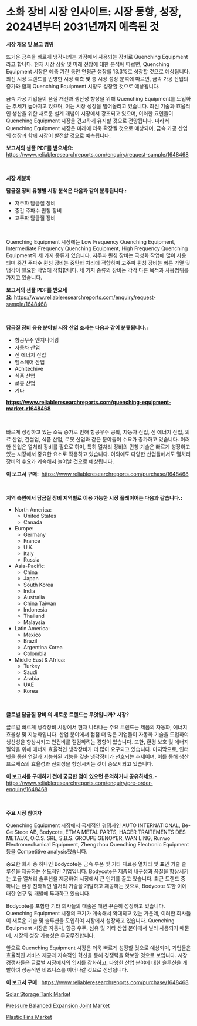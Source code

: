 <p><h1>소화 장비 시장 인사이트: 시장 동향, 성장, 2024년부터 2031년까지 예측된 것</h1></p><p><strong>시장 개요 및 보고 범위</strong></p>
<p><p>뜨거운 금속을 빠르게 냉각시키는 과정에서 사용되는 장비로 Quenching Equipment라고 합니다. 현재 시장 상황 및 미래 전망에 대한 분석에 따르면, Quenching Equipment 시장은 예측 기간 동안 연평균 성장률 13.3%로 성장할 것으로 예상됩니다. 최신 시장 트렌드를 반영한 시장 예측 및 총 시장 성장 분석에 따르면, 금속 가공 산업의 증가와 함께 Quenching Equipment 시장도 성장할 것으로 예상됩니다.</p><p>금속 가공 기업들이 품질 개선과 생산성 향상을 위해 Quenching Equipment를 도입하는 추세가 높아지고 있으며, 이는 시장 성장을 밀어올리고 있습니다. 최신 기술과 효율적인 생산을 위한 새로운 설계 개념이 시장에서 강조되고 있으며, 이러한 요인들이 Quenching Equipment 시장을 견고하게 유지할 것으로 전망됩니다. 따라서 Quenching Equipment 시장은 미래에 더욱 확장될 것으로 예상되며, 금속 가공 산업의 성장과 함께 시장이 발전할 것으로 예측됩니다.</p></p>
<p><strong>보고서의 샘플 PDF를 받으세요:</strong> <a href="https://www.reliableresearchreports.com/enquiry/request-sample/1648468">https://www.reliableresearchreports.com/enquiry/request-sample/1648468</a></p>
<p>&nbsp;</p>
<p><strong>시장 세분화</strong></p>
<p><strong>담금질 장비 유형별 시장 분석은 다음과 같이 분류됩니다.:</strong></p>
<p><ul><li>저주파 담금질 장비</li><li>중간 주파수 퀀칭 장비</li><li>고주파 담금질 장비</li></ul></p>
<p>&nbsp;</p>
<p><p>Quenching Equipment 시장에는 Low Frequency Quenching Equipment, Intermediate Frequency Quenching Equipment, High Frequency Quenching Equipment의 세 가지 종류가 있습니다. 저주파 퀸칭 장비는 극성화 작업에 많이 사용되며 중간 주파수 퀸칭 장비는 중탄화 처리에 적합하며 고주파 퀸칭 장비는 빠른 가열 및 냉각이 필요한 작업에 적합합니다. 세 가지 종류의 장비는 각각 다른 목적과 사용범위를 가지고 있습니다.</p></p>
<p><strong>보고서의 샘플 PDF를 받으세요:</strong>&nbsp;<a href="https://www.reliableresearchreports.com/enquiry/request-sample/1648468">https://www.reliableresearchreports.com/enquiry/request-sample/1648468</a></p>
<p>&nbsp;</p>
<p><strong> 담금질 장비 응용 분야별 시장 산업 조사는 다음과 같이 분류됩니다.:</strong></p>
<p><ul><li>항공우주 엔지니어링</li><li>자동차 산업</li><li>신 에너지 산업</li><li>헬스케어 산업</li><li>Achitechive</li><li>식품 산업</li><li>로봇 산업</li><li>기타</li></ul></p>
<p><strong><a href="https://www.reliableresearchreports.com/quenching-equipment-market-r1648468">https://www.reliableresearchreports.com/quenching-equipment-market-r1648468</a></strong></p>
<p>&nbsp;</p>
<p><p>빠르게 성장하고 있는 소득 증가로 인해 항공우주 공학, 자동차 산업, 신 에너지 산업, 의료 산업, 건설업, 식품 산업, 로봇 산업과 같은 분야들이 수요가 증가하고 있습니다. 이러한 산업은 열처리 장비를 필요로 하며, 특히 열처리 장비의 퀸칭 기술은 빠르게 성장하고 있는 시장에서 중요한 요소로 작용하고 있습니다. 이외에도 다양한 산업들에서도 열처리 장비의 수요가 계속해서 늘어날 것으로 예상됩니다.</p></p>
<p><strong>이 보고서 구매:</strong>&nbsp; <a href="https://www.reliableresearchreports.com/purchase/1648468">https://www.reliableresearchreports.com/purchase/1648468</a></p>
<p>&nbsp;</p>
<p><strong>지역 측면에서 담금질 장비 지역별로 이용 가능한 시장 플레이어는 다음과 같습니다.:</strong></p>
<p><ul>
    <li>
        North America:
        <ul>
            <li>United States</li>
            <li>Canada</li>
        </ul>
    </li>
    <li>
        Europe:
        <ul>
            <li>Germany</li>
            <li>France</li>
            <li>U.K.</li>
            <li>Italy</li>
            <li>Russia</li>
        </ul>
    </li>
    <li>
        Asia-Pacific:
        <ul>
            <li>China</li>
            <li>Japan</li>
            <li>South Korea</li>
            <li>India</li>
            <li>Australia</li>
            <li>China Taiwan</li>
            <li>Indonesia</li>
            <li>Thailand</li>
            <li>Malaysia</li>
        </ul>
    </li>
    <li>
        Latin America:
        <ul>
            <li>Mexico</li>
            <li>Brazil</li>
            <li>Argentina Korea</li>
            <li>Colombia</li>
        </ul>
    </li>
    <li>
        Middle East & Africa:
        <ul>
            <li>Turkey</li>
            <li>Saudi</li>
            <li>Arabia</li>
            <li>UAE</li>
            <li>Korea</li>
        </ul>
    </li>
    </ul></p>
<p>&nbsp;</p>
<p><strong>글로벌 담금질 장비 의 새로운 트렌드는 무엇입니까? 시장?</strong></p>
<p><p>글로벌 빠르게 냉각장비 시장에서 현재 나타나는 주요 트렌드는 제품의 자동화, 에너지 효율성 및 지능화입니다. 산업 분야에서 점점 더 많은 기업들이 자동화 기술을 도입하여 생산성을 향상시키고 인건비를 절감하려는 경향이 있습니다. 또한, 환경 보호 및 에너지 절약을 위해 에너지 효율적인 냉각장비가 더 많이 요구되고 있습니다. 마지막으로, 인터넷을 통한 연결과 지능화된 기능을 갖춘 냉각장비가 선호되는 추세이며, 이를 통해 생산 프로세스의 효율성과 신뢰성을 향상시키는 것이 중요시되고 있습니다.</p></p>
<p><strong>이 보고서를 구매하기 전에 궁금한 점이 있으면 문의하거나 공유하세요.</strong>- <a href="https://www.reliableresearchreports.com/enquiry/pre-order-enquiry/1648468">https://www.reliableresearchreports.com/enquiry/pre-order-enquiry/1648468</a></p>
<p>&nbsp;</p>
<p><strong>주요 시장 참여자</strong></p>
<p><p>Quenching Equipment 시장에서 국제적인 경쟁사인 AUTO INTERNATIONAL, Be-Ge Stece AB, Bodycote, ETMA METAL PARTS, HACER TRAITEMENTS DES METAUX, O.C.S. SRL, S.B.S. GROUPE GENOYER, WAN LING, Runwo Electromechanical Equipment, Zhengzhou Quenching Electronic Equipment 등을 Competitive analysis했습니다.</p><p>중요한 회사 중 하나인 Bodycote는 금속 부품 및 기타 재료용 열처리 및 표면 기술 솔루션을 제공하는 선도적인 기업입니다. Bodycote은 제품의 내구성과 품질을 향상시키는 고급 열처리 솔루션을 제공하여 시장에서 큰 인기를 끌고 있습니다. 최근 트렌드 중 하나는 환경 친화적인 열처리 기술을 개발하고 제공하는 것으로, Bodycote 또한 이에 대한 연구 및 개발에 투자하고 있습니다.</p><p>Bodycote를 포함한 기타 회사들의 매출은 매년 꾸준히 성장하고 있습니다. Quenching Equipment 시장의 크기가 계속해서 확대되고 있는 가운데, 이러한 회사들이 새로운 기술 및 솔루션을 도입하여 시장에서 성장하고 있습니다. Quenching Equipment 시장은 자동차, 항공 우주, 섬유 및 기타 산업 분야에서 널리 사용되기 때문에, 시장의 성장 가능성은 무궁무진합니다.</p><p>앞으로 Quenching Equipment 시장은 더욱 빠르게 성장할 것으로 예상되며, 기업들은 효율적인 서비스 제공과 지속적인 혁신을 통해 경쟁력을 확보할 것으로 보입니다. 시장 경쟁사들은 글로벌 시장에서의 입지를 강화하고, 다양한 산업 분야에 대한 솔루션을 개발하여 성공적인 비즈니스를 이어나갈 것으로 전망됩니다.</p></p>
<p><strong>이 보고서 구매:</strong>&nbsp;&nbsp;<a href="https://www.reliableresearchreports.com/purchase/1648468">https://www.reliableresearchreports.com/purchase/1648468</a></p>
<p><p><a href="https://www.linkedin.com/pulse/solar-storage-tank-market-size-trends-complete-industry-overview-uh0oe?trackingId=EUHwJcYSvZhPBZcuPaG6MA%3D%3D">Solar Storage Tank Market</a></p><p><a href="https://github.com/RickHolmes3/Market-Research-Report-List-4/blob/main/pressure-balanced-expansion-joint-market.md">Pressure Balanced Expansion Joint Market</a></p><p><a href="https://www.linkedin.com/pulse/plastic-fins-market-size-reveals-best-marketing-channels-8vafe?trackingId=gTv9%2BUTFAzshQEHtVA%2Fpow%3D%3D">Plastic Fins Market</a></p></p>